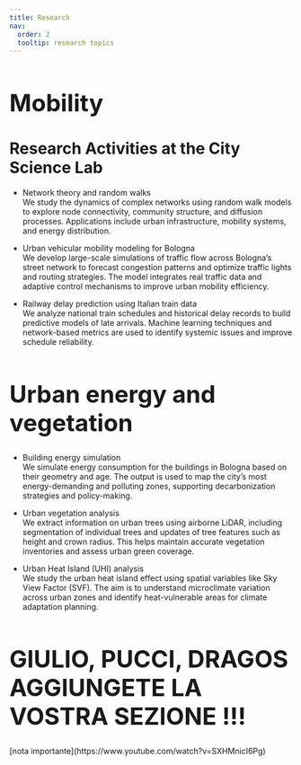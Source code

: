 ```yaml
---
title: Research
nav:
  order: 2
  tooltip: research topics
---
```

<h1 style="font-size: 3em;">Mobility</h1>

# Research Activities at the City Science Lab

- Network theory and random walks<br>
We study the dynamics of complex networks using random walk models to explore node connectivity, community structure, and diffusion processes. Applications include urban infrastructure, mobility systems, and energy distribution.

- Urban vehicular mobility modeling for Bologna<br>
We develop large-scale simulations of traffic flow across Bologna’s street network to forecast congestion patterns and optimize traffic lights and routing strategies. The model integrates real traffic data and adaptive control mechanisms to improve urban mobility efficiency.

- Railway delay prediction using Italian train data<br>
We analyze national train schedules and historical delay records to build predictive models of late arrivals. Machine learning techniques and network-based metrics are used to identify systemic issues and improve schedule reliability.

<h1 style="font-size: 3em;">Urban energy and vegetation</h1>

- Building energy simulation<br>
We simulate energy consumption for the buildings in Bologna based on their geometry and age. The output is used to map the city’s most energy-demanding and polluting zones, supporting decarbonization strategies and policy-making.

- Urban vegetation analysis<br>
We extract information on urban trees using airborne LiDAR, including segmentation of individual trees and updates of tree features such as height and crown radius. This helps maintain accurate vegetation inventories and assess urban green coverage.

- Urban Heat Island (UHI) analysis<br>
We study the urban heat island effect using spatial variables like Sky View Factor (SVF). The aim is to understand microclimate variation across urban zones and identify heat-vulnerable areas for climate adaptation planning.

<h1 style="font-size: 3em;">GIULIO, PUCCI, DRAGOS AGGIUNGETE LA VOSTRA SEZIONE !!!</h1>
[nota importante](https://www.youtube.com/watch?v=SXHMnicI6Pg)